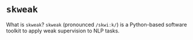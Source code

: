 # `skweak`

What is `skweak`? `skweak` (pronounced `/skwiːk/`) is a Python-based software toolkit to apply weak supervision to NLP tasks.
